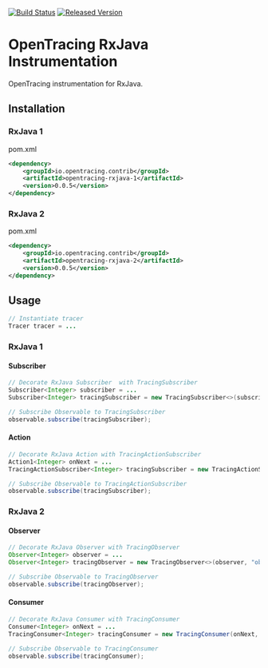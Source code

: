 [![Build Status][ci-img]][ci] [![Released Version][maven-img]][maven]

# OpenTracing RxJava Instrumentation
OpenTracing instrumentation for RxJava.

## Installation

### RxJava 1
pom.xml
```xml
<dependency>
    <groupId>io.opentracing.contrib</groupId>
    <artifactId>opentracing-rxjava-1</artifactId>
    <version>0.0.5</version>
</dependency>
```

### RxJava 2
pom.xml
```xml
<dependency>
    <groupId>io.opentracing.contrib</groupId>
    <artifactId>opentracing-rxjava-2</artifactId>
    <version>0.0.5</version>
</dependency>
```

## Usage


```java
// Instantiate tracer
Tracer tracer = ...

```

### RxJava 1

#### Subscriber

```java
// Decorate RxJava Subscriber  with TracingSubscriber
Subscriber<Integer> subscriber = ...
Subscriber<Integer> tracingSubscriber = new TracingSubscriber<>(subscriber, "subscriber", tracer);

// Subscribe Observable to TracingSubscriber
observable.subscribe(tracingSubscriber);
```

#### Action

```java
// Decorate RxJava Action with TracingActionSubscriber
Action1<Integer> onNext = ...
TracingActionSubscriber<Integer> tracingSubscriber = new TracingActionSubscriber<>(onNext, "action", tracer);

// Subscribe Observable to TracingActionSubscriber
observable.subscribe(tracingSubscriber);
```

### RxJava 2

#### Observer

```java
// Decorate RxJava Observer with TracingObserver
Observer<Integer> observer = ...
Observer<Integer> tracingObserver = new TracingObserver<>(observer, "observer", tracer);

// Subscribe Observable to TracingObserver
observable.subscribe(tracingObserver);
```

#### Consumer

```java
// Decorate RxJava Consumer with TracingConsumer
Consumer<Integer> onNext = ...
TracingConsumer<Integer> tracingConsumer = new TracingConsumer(onNext, "consumer", tracer);

// Subscribe Observable to TracingConsumer
observable.subscribe(tracingConsumer);
```

[ci-img]: https://travis-ci.org/opentracing-contrib/java-rxjava.svg?branch=master
[ci]: https://travis-ci.org/opentracing-contrib/java-rxjava
[maven-img]: https://img.shields.io/maven-central/v/io.opentracing.contrib/opentracing-rxjava-1.svg
[maven]: http://search.maven.org/#search%7Cga%7C1%7Copentracing-rxjava-1

